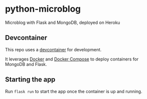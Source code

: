 # python-microblog

Microblog with Flask and MongoDB, deployed on Heroku

## Devcontainer

This repo uses a [devcontainer](https://code.visualstudio.com/docs/remote/containers#_quick-start-open-an-existing-folder-in-a-container) for development.

It leverages [Docker](https://www.docker.com/) and [Docker Compose](https://docs.docker.com/compose/overview/) to deploy containers for MongoDB and Flask.

## Starting the app

Run `flask run` to start the app once the container is up and running.